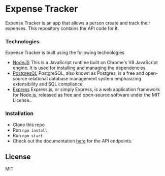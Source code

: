 
# Expense Tracker

Expense Tracker is an app that allows a person create and track their expenses. This repository contains the API code for it.


### Technologies

Expense Tracker is built using the following technologies
* [NodeJS](https://nodejs.org/) This is a JavaScript runtime built on Chrome's V8 JavaScript engine. It is used for installing and managing the dependencies.
* [PostgresQL](https://www.postgresql.org/) PostgreSQL, also known as Postgres, is a free and open-source relational database management system emphasizing extensibility and SQL compliance. 
* [Express](https://expressjs.com/) Express.js, or simply Express, is a web application framework for Node.js, released as free and open-source software under the MIT License..

### Installation

* Clone this repo
* Run `npm install`
* Run `npm start`
* Check out the documentation [here](https://app.swaggerhub.com/apis/victor4l/etracker) for the API endpoints.

License
----

MIT
